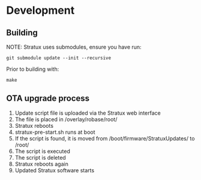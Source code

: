 # Development

## Building

NOTE: Stratux uses submodules, ensure you have run:

```
git submodule update --init --recursive
```

Prior to building with:

```
make
```

## OTA upgrade process

1. Update script file is uploaded via the Stratux web interface
1. The file is placed in /overlay/robase/root/
1. Stratux reboots
1. stratux-pre-start.sh runs at boot
1. If the script is found, it is moved from /boot/firmware/StratuxUpdates/ to  /root/
1. The script is executed
1. The script is deleted
1. Stratux reboots again
1. Updated Stratux software starts